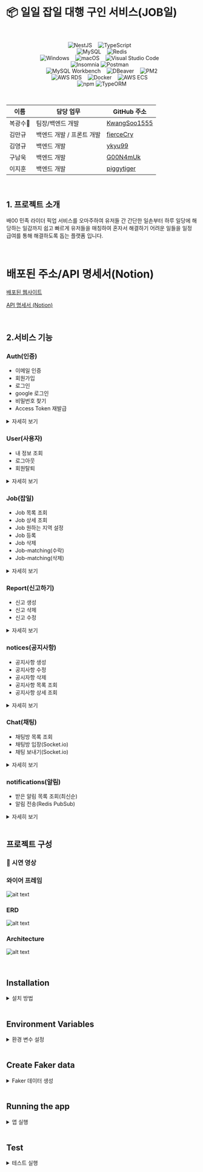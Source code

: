 # 📦 일일 잡일 대행 구인 서비스(JOB일)

<br>

<p align="center">
  <!-- Backend Technologies -->
  <img src="https://img.shields.io/badge/nestjs-E0234E?style=for-the-badge&logo=nestjs&logoColor=white" alt="NestJS" />
  &nbsp;&nbsp;
  <img src="https://img.shields.io/badge/typescript-007ACC?style=for-the-badge&logo=typescript&logoColor=white" alt="TypeScript" />
  &nbsp;&nbsp;
  <br>
  <img src="https://img.shields.io/badge/mysql-4479A1?style=for-the-badge&logo=mysql&logoColor=white" alt="MySQL" />
  &nbsp;&nbsp;
  <img src="https://img.shields.io/badge/Redis-DC382D?style=for-the-badge&logo=redis&logoColor=white" alt="Redis" />
  <br/>
  <img src="https://img.shields.io/badge/Windows-0078D4?style=for-the-badge&logo=microsoft&logoColor=white" alt="Windows" />
  &nbsp;&nbsp;
  <img src="https://img.shields.io/badge/macOS-000000?style=for-the-badge&logo=apple&logoColor=white" alt="macOS" />
  &nbsp;&nbsp;
  <img src="https://img.shields.io/badge/Visual%20Studio%20Code-007ACC?style=for-the-badge&logo=visual-studio-code&logoColor=white" alt="Visual Studio Code" />
  &nbsp;&nbsp;
  <br>
  <img src="https://img.shields.io/badge/Insomnia-5849BE?style=for-the-badge&logo=insomnia&logoColor=white" alt="Insomnia" />
  <img src="https://img.shields.io/badge/Postman-FF6C37?style=for-the-badge&logo=postman&logoColor=white" alt="Postman" />
  &nbsp;&nbsp;
  <br/>
  <img src="https://img.shields.io/badge/MySQL%20Workbench-4479A1?style=for-the-badge&logo=mysql&logoColor=white" alt="MySQL Workbench" />
  &nbsp;&nbsp;
  <img src="https://img.shields.io/badge/DBeaver-4D4D4D?style=for-the-badge&logo=dbeaver&logoColor=white" alt="DBeaver" />
  &nbsp;&nbsp;
  <img src="https://img.shields.io/badge/PM2-2B037A?style=for-the-badge&logo=pm2&logoColor=white" alt="PM2" />
  <br/>
  <img src="https://img.shields.io/badge/AWS%20RDS-232F3E?style=for-the-badge&logo=amazon-aws&logoColor=white" alt="AWS RDS" />
  &nbsp;&nbsp;
  <img src="https://img.shields.io/badge/Docker-2496ED?style=for-the-badge&logo=docker&logoColor=white" alt="Docker" />
  &nbsp;&nbsp;
  <img src="https://img.shields.io/badge/AWS%20ECS-FF9900?style=for-the-badge&logo=amazon-aws&logoColor=white" alt="AWS ECS" />
  &nbsp;&nbsp;
  <br>
  <img src="https://img.shields.io/badge/npm-CB3837?style=for-the-badge&logo=npm&logoColor=white" alt="npm" />
  <img src="https://img.shields.io/badge/typeorm-262627?style=for-the-badge&logo=typeorm&logoColor=white" alt="TypeORM" />
</p>


<br>

| 이름   | 담당 업무             | GitHub 주소      |
| ------ | -------------------|------------    |
| 복광수👑 | 팀장/백엔드 개발       |[KwangSoo1555](https://github.com/KwangSoo1555)     |   
| 김만규 | 백엔드 개발 / 프론트 개발 |[fierceCry](https://github.com/fierceCry)           |
| 김영규 | 백엔드 개발            |[ykyu99](https://github.com/ykyu99?tab=repositories)|
| 구남욱 | 백엔드 개발            |[G00N4mUk](https://github.com/9r3dflam3)            | 
| 이지훈 | 백엔드 개발            |[piggytiger](https://github.com/dokidokitiger)      |

<br>

## 1. 프로젝트 소개

배00 민족 라이더 픽업 서비스를 오마주하여 유저들 간 간단한 일손부터 하루 일당에 해당하는 일감까지 쉽고 빠르게 유저들을 매칭하여 혼자서 해결하기 어려운 일들을 일정 급여를 통해 해결하도록 돕는 플랫폼 입니다.

<br>

# 배포된 주소/API 명세서(Notion)
[배포된 웹사이트](https://sparta-final-project.netlify.app/)

[API 명세서 (Notion)](https://teamsparta.notion.site/RESTFUL-7-4617890252d0426eab1cc8ecc20aab66)


<br>

## 2.서비스 기능

### Auth(인증)
- 이메일 인증
- 회원가입
- 로그인
- google 로그인
- 비밀번호 찾기
- Access Token 재발급
  
<details>
  <summary>자세히 보기</summary>
  
  #### 이메일 인증
  <img src="./README/auth/auth-email.png" alt="Auth Image" />
  <br>
  - 인증 이메일을 발송하고, 사용자가 이메일 내 인증코드를 작성하여 인증을 완료합니다.

  #### 회원가입
  <img src="./README/auth/auth-signup.png" alt="Auth Image" />
  <br>
  - 사용자에게 인증코드와 이메일, 패스워드, 이름을 받아 회원가입을 완료합니다.

  #### 로그인
  <img src="./README/auth/auth-sign-in.png" alt="Auth Image" />
  <br>
  - 사용자에게 이메일, 패스워드를 받아 로그인을 완료하여 Access Token과 Refresh Token을 전달합니다.

  #### 구글 로그인
  <img src="./README/auth/google-sign-in.png" alt="Auth Image" />
  <br>
  - 구글 계정을 사용하여 로그인을 처리하여 Access Token과 Refresh Token을 전달합니다.

  #### 비밀번호 찾기
  <img src="./README/auth/auth-find-pw.png" alt="Auth Image" />
  <br>
  - 사용자가 이메일을 작성하면 임시 패스워드를 이메일로 전송하여, 이메일로 전송한 임시 패스워드와 이름을 작성하여 비밀번호를 수정합니다.
</details>

### User(사용자)
- 내 정보 조회
- 로그아웃
- 회원탈퇴
<details>
  <summary>자세히 보기</summary>
  
  #### 내 정보 조회
  <img src="./README/users/users-my.png" alt="User Image" />
  <br>
  - 서버에 Access Token을 전달하여 사용자의 본인 정보를 조회합니다.

  #### 로그아웃
  <img src="./README/users/users-sign-out.png" alt="User Image" />
  <br>
  - 사용자가 로그아웃 버튼을 누르면 서버에 Access Token을 전달하여 로그아웃을 처리하고 로그인 페이지로 이동합니다.

  #### 회원탈퇴
  <img src="./README/users/users-my.png" alt="User Image" />
  <br>
  - 사용자가 회원탈퇴 버튼을 누르면 서버에 Access Token을 전달하여 회원을 탈퇴시키고 로그인 페이지로 이동합니다.

</details>

### Job(잡일)
- Job 목록 조회
- Job 상세 조회
- Job 원하는 지역 설정
- Job 등록
- Job 삭제
- Job-matching(수락)
- Job-matching(삭제)
<details>
  <summary>자세히 보기</summary>

  #### Job 목록 조회
  <img src="./README/job/job-list.png" alt="Job Image" />
  <br>
  - 사용자가 메인페이지에 들어왔을때 서버에 Access Token을 전달하여 Job 목록을 받아 최신순으로 나열합니다.

  #### Job 상세 조회
  <img src="./README/job/job-detail.png" alt="Job Image" />
  <br>
  - 사용자가 메인페이지에서 Job 하나 클릭하면 Job일에 지역, 급여, 카테고리 상세 정보가 나옵니다.

  #### Job 원하는 지역 설정
  <img src="./README/job/job-localcode.png" alt="Job Image" />
  <br>
  - 사용자가 메인페이지에서 원하는 지역설정 버튼을 클릭하게 될 경우 원하는 지역을 설정하여 Job 목록이 원하는 지역으로 설정한 목록만 나오게 됩니다.

  #### Job 등록
  <img src="./README/job/job-create.png" alt="Job Image" />
  <br>
  - 사용자가 잡입등록 버튼을 누르고 잡일등록을 위한 데이터를 작성하고 등록버튼을 클릭하였을때 생성이 됩니다.

  <!-- #### Job 삭제
  <img src="./README/users/users-sign-out.png" alt="Job Image" />
  <br>
  - 사용자가 선택한 Job을 삭제하기 위해 서버에 Access Token을 전달합니다. -->

  #### Job-matching(수락)
  <img src="./README/job/job-matching.png" alt="Job Image" />
  <br>
  - 사용자가 수락 버튼을 누르게 될 경우 Job일에 사용자와 매칭이 됩니다.

  #### Job-matching(삭제)
  <img src="./README/job/job-matching.png" alt="Job Image" />
  <br>
  - 사용자가 거절 버튼을 누르게 될 경우 Job일에 사용자와 매칭이 거절됩니다.

</details>

### Report(신고하기)
- 신고 생성
- 신고 삭제
- 신고 수정
<details>
  <summary>자세히 보기</summary>
  
  #### 신고 생성
  <img src="./README/report/rerport-create.png" alt="Report Image" />
  <br>
  - 사용자가 Job일 상세 또는 채팅에서 신고를 할 때 다른 사용자에게 신고를 생성합니다.
</details>

### notices(공지사항)
- 공지사항 생성
- 공지사항 수정
- 공시자항 삭제
- 공지사항 목록 조회
- 공지사항 상세 조회
<details>
  <summary>자세히 보기</summary>
  
  #### 공지시항 생성
  <img src="./README/notices/notices-create.png" alt="Notices Image" />
  <br>
  - admin유저가 공지사항 생성 버튼을 누르면 제목, 내용, 이미지를 받아 생성합니다.
  
  #### 공지사항 수정
  <img src="./README/notices/notces-update.png" alt="Notices Image" />
  <br>
  - admin유저가 공지사항 수정버튼을 누르면 작성되어있는 내용들이 나오고 수정을 하여 완료를 누르면 수정완료가 됩니다.
  
  #### 공지사항 삭제
  <img src="./README/notices/notices-detail.png" alt="Notices Image" />
  <br>
  - admin유저가 공지사항 삭제버튼을 누르면 서버에서 데이터를 삭제합니다. 클라이언트에서는 메인페이지로 이동합니다.

  #### 공지사항 목록 조회
  <img src="./README/notices/notices-list.png" alt="Notices Image" />
  <br>
  - 모든 유저가 서버에 Access Token을 전달하고 메인페이지에서 2개씩 공지사항 목록을 확인할수있습니다.

  #### 공지사항 상세 조회
  <img src="./README/notices/notices-detail.png" alt="Notices Image" />
  <br>
  - 모든 유저가 서버에 Access Token을 전달하고 메인페이지에서 공지사항을 클릭하면 공지사항 자세한 내용을 확인할수있습니다.
</details>

### Chat(채팅)
- 채팅방 목록 조회
- 채팅방 입장(Socket.io)
- 채팅 보내기(Socket.io)
<details>
  <summary>자세히 보기</summary>
  
  #### 채팅 목록 조회
  <img src="./README/chat/chat-list.png" alt="chat Image" />
  <br>
  - 사용자가 참여 중인 채팅방 목록을 보여줍니다.

  #### 채팅방 입장
  <img src="./README/chat/chat.png" alt="chat Image" />
  <br>
  - 지원 목록 또는 채팅 목록에서 선택한 채팅방에 입장합니다.

  #### 채팅 보내기
  <img src="./README/chat/chat-go.png" alt="chat Image" />
  <br>
  - 채팅방에서 메시지를 상대방에게 보낼 수 있습니다.

</details>


### notifications(알림)
- 받은 알림 목록 조회(최신순)
- 알림 전송(Redis PubSub)
<details>
  <summary>자세히 보기</summary>
  
  #### 받은 알림 목록 조회
  <img src="./README/notifications/notifications-list.png" alt="notifications Image" />
  <br>
  - 사용자가 지금까지 받았던 알림 목록을 최신순으로 볼수있습니다.

  #### 알림 전송
  <img src="./README/notifications/notifications.png" alt="notifications Image" />
  <br>
  - 다른 사용자가 본인에게 job일 지원 또는 채팅을 보넀을 때 알림을 보냅니다.
</details>
<br>

## 프로젝트 구성

### 🎥 시연 영상

### 와이어 프레임
![ait text](/README/figma.png)
<br>

### ERD
![alt text](/README/./ERD.png)

### Architecture

![alt text](/README//Architecture.png)

<br>

## Installation

<details>
  <summary>설치 방법</summary>

  ```bash
  $ git clone https://github.com/KwangSoo1555/sparta-final-project.git
  ```

  ```bash
  $ npm install
  ```

</details>

<br>

## Environment Variables

<details>
  <summary>환경 변수 설정</summary>

  프로젝트 루트 디렉토리에 `.env` 파일을 생성하고 설정합니다:

  ```plaintext
# 서버 포트 번호
SERVER_PORT=
# MySQL database 연결 정보
MYSQL_URI=
# Tokens secret key
ACCESS_TOKEN_SECRET=
REFRESH_TOKEN_SECRET=
# nodemailer 인증 관련
MAIL_AUTH_USER=
MAIL_AUTH_PASS=
# Redis 연결 정보
REDIS_PORT=
REDIS_HOST=
REDIS_USERNAME=
REDIS_PASSWORD=
# Google OAuth 관련
GOOGLE_CLIENT_ID=
GOOGLE_CLIENT_SECRET=
GOOGLE_CALLBACK_URL=
# Naver OAuth 관련
NAVER_CLIENT_ID=
NAVER_CLIENT_SECRET=
NAVER_CALLBACK_URL=
# Kakao OAuth 관련
KAKAO_CLIENT_ID=
KAKAO_CLIENT_SECRET=
KAKAO_CALLBACK_URL=
# development 환경과 production 환경 설정
NODE_ENV=
# AWS 관련
AWS_ACCESS_KEY_ID=
AWS_SECRET_ACCESS_KEY=
AWS_REGION=
  ```

  필요한 변수들은 프로젝트에 따라 다를 수 있습니다. 각 변수의 값은 프로젝트 설정에 맞게 수정해야 합니다.
  
</details>

<br>

## Create Faker data

<details>
  <summary>Faker 데이터 생성</summary>

  ```bash
  $ npm run seed
  ```

</details>

<br>

## Running the app

<details>
  <summary>앱 실행</summary>

  ```bash
  # watch mode
  $ npm run start:dev
  ```

</details>

<br>

## Test

<details>
  <summary>테스트 실행</summary>

  ```bash
  # unit tests
  $ npm run test
  ```
  
</details>
